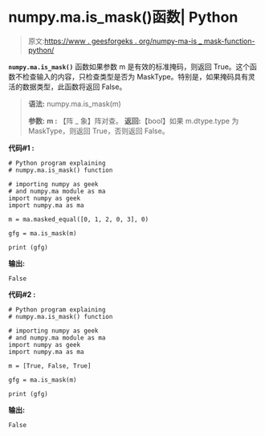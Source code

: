 # numpy.ma.is_mask()函数| Python

> 原文:[https://www . geesforgeks . org/numpy-ma-is _ mask-function-python/](https://www.geeksforgeeks.org/numpy-ma-is_mask-function-python/)

**`numpy.ma.is_mask()`** 函数如果参数 m 是有效的标准掩码，则返回 True。这个函数不检查输入的内容，只检查类型是否为 MaskType。特别是，如果掩码具有灵活的数据类型，此函数将返回 False。

> **语法:** numpy.ma.is_mask(m)
> 
> **参数:**
> **m :** 【阵 _ 象】阵对查。
> **返回:**【bool】如果 m.dtype.type 为 MaskType，则返回 True，否则返回 False。

**代码#1 :**

```
# Python program explaining
# numpy.ma.is_mask() function

# importing numpy as geek 
# and numpy.ma module as ma 
import numpy as geek 
import numpy.ma as ma 

m = ma.masked_equal([0, 1, 2, 0, 3], 0)

gfg = ma.is_mask(m)

print (gfg)
```

**输出:**

```
False

```

**代码#2 :**

```
# Python program explaining
# numpy.ma.is_mask() function

# importing numpy as geek 
# and numpy.ma module as ma 
import numpy as geek 
import numpy.ma as ma 

m = [True, False, True]

gfg = ma.is_mask(m)

print (gfg)
```

**输出:**

```
False

```